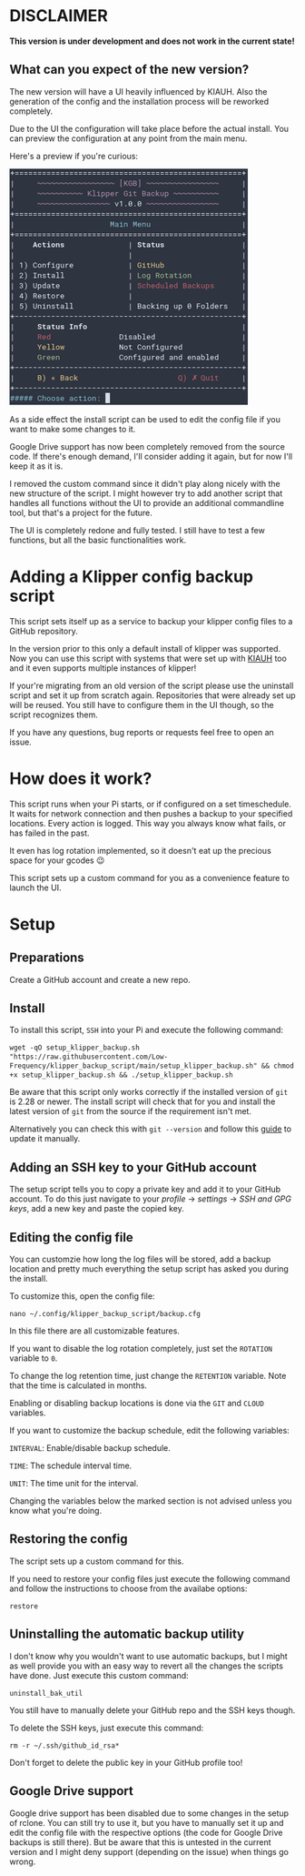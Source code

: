 # DISCLAIMER

**This version is under development and does not work in the current state!**

## What can you expect of the new version?

The new version will have a UI heavily influenced by KIAUH. Also the generation of the config and the installation process will be reworked completely.

Due to the UI the configuration will take place before the actual install. You can preview the configuration at any point from the main menu.

Here's a preview if you're curious:

![Preview of the main UI](/docs/images/preview.png)

As a side effect the install script can be used to edit the config file if you want to make some changes to it.

Google Drive support has now been completely removed from the source code. If there's enough demand, I'll consider adding it again, but for now I'll keep it as it is.

I removed the custom command since it didn't play along nicely with the new structure of the script. I might however try to add another script that handles all functions without the UI to provide an additional commandline tool, but that's a project for the future.

The UI is completely redone and fully tested. I still have to test a few functions, but all the basic functionalities work.

# Adding a Klipper config backup script

This script sets itself up as a service to backup your klipper config files to a GitHub repository.

In the version prior to this only a default install of klipper was supported. Now you can use this script with systems that were set up with [KIAUH](https://github.com/th33xitus/kiauh) too and it even supports multiple instances of klipper!

If your're migrating from an old version of the script please use the uninstall script and set it up from scratch again. Repositories that were already set up will be reused. You still have to configure them in the UI though, so the script recognizes them.

If you have any questions, bug reports or requests feel free to open an issue.

# How does it work?

This script runs when your Pi starts, or if configured on a set timeschedule. It waits for network connection and then pushes a backup to your specified locations. Every action is logged. This way you always know what fails, or has failed in the past.

It even has log rotation implemented, so it doesn't eat up the precious space for your gcodes :wink:

This script sets up a custom command for you as a convenience feature to launch the UI.

# Setup

## Preparations

Create a GitHub account and create a new repo.

## Install

To install this script, `SSH` into your Pi and execute the following command:
```shell
wget -qO setup_klipper_backup.sh "https://raw.githubusercontent.com/Low-Frequency/klipper_backup_script/main/setup_klipper_backup.sh" && chmod +x setup_klipper_backup.sh && ./setup_klipper_backup.sh
```

Be aware that this script only works correctly if the installed version of `git` is 2.28 or newer. The install script will check that for you and install the latest version of `git` from the source if the requirement isn't met.

Alternatively you can check this with `git --version` and follow this [guide](git-update.md) to update it manually.

## Adding an SSH key to your GitHub account

The setup script tells you to copy a private key and add it to your GitHub account. To do this just navigate to your *profile* -> *settings* -> *SSH and GPG keys*, add a new key and paste the copied key.

## Editing the config file

You can customzie how long the log files will be stored, add a backup location and pretty much everything the setup script has asked you during the install.

To customize this, open the config file:
```shell
nano ~/.config/klipper_backup_script/backup.cfg
```

In this file there are all customizable features.

If you want to disable the log rotation completely, just set the `ROTATION` variable to `0`.

To change the log retention time, just change the `RETENTION` variable. Note that the time is calculated in months.

Enabling or disabling backup locations is done via the `GIT` and `CLOUD` variables.

If you want to customize the backup schedule, edit the following variables:

`INTERVAL`: Enable/disable backup schedule.

`TIME`: The schedule interval time.

`UNIT`: The time unit for the interval.

Changing the variables below the marked section is not advised unless you know what you're doing.

## Restoring the config

The script sets up a custom command for this.

If you need to restore your config files just execute the following command and follow the instructions to choose from the availabe options:
```shell
restore
```

## Uninstalling the automatic backup utility

I don't know why you wouldn't want to use automatic backups, but I might as well provide you with an easy way to revert all the changes the scripts have done. Just execute this custom command:
```shell
uninstall_bak_util
```

You still have to manually delete your GitHub repo and the SSH keys though.

To delete the SSH keys, just execute this command:
```shell
rm -r ~/.ssh/github_id_rsa*
```

Don't forget to delete the public key in your GitHub profile too!

## Google Drive support

Google drive support has been disabled due to some changes in the setup of rclone. You can still try to use it, but you have to manually set it up and edit the config file with the respective options (the code for Google Drive backups is still there). But be aware that this is untested in the current version and I might deny support (depending on the issue) when things go wrong.